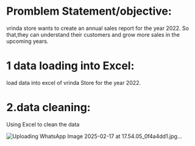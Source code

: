 # Promblem Statement/objective:
vrinda store wants to create an annual sales report for the year 2022. So that,they can understand their customers and grow more sales in the upcoming years.
# 1 data loading into Excel:
load data into excel of vrinda Store for the year 2022.
# 2.data cleaning:
Using Excel to clean the data

![Uploading WhatsApp Image 2025-02-17 at 17.54.05_0f4a4dd1.jpg…]()
